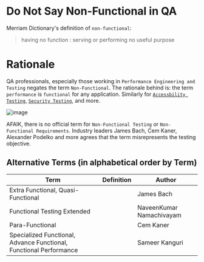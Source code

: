 # Do Not Say Non-Functional in QA

Merriam Dictionary's definition of `non-functional`: 
> having no function : serving or performing no useful purpose

# Rationale

QA professionals, especially those working in `Performance Engineering and Testing` negates the term `Non-Functional`. The rationale behind is: the term `performance` is `functional` for any application. Similarly for [`Accessbility Testing`](https://web.dev/accessible/), [`Security Testing`](https://owasp.org/www-project-top-ten/), and more.

![image](https://user-images.githubusercontent.com/2826376/193952008-7fd668db-fc00-4d68-92ef-76d1b6848306.png)

AFAIK, there is no official term for `Non-Functional Testing` or `Non-Functional Requirements`. Industry leaders James Bach, Cem Kaner, Alexander Podelko and more agrees that the term misrepresents the testing objective.

## Alternative Terms (in alphabetical order by Term)


| Term          | Definition    | Author        |
| ------------- | ------------- | ------------- | 
| Extra Functional, Quasi-Functional |            | James Bach    |
| Functional Testing Extended |               | NaveenKumar Namachivayam |
| Para-Functional | | Cem Kaner |
| Specialized Functional, Advance Functional, Functional Performance |  | Sameer Kanguri |
